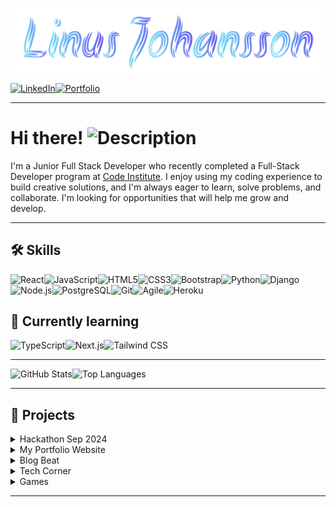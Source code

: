 ![Linus Johansson](assets/nameLogo.png)

[![LinkedIn](https://img.shields.io/badge/LinkedIn-2A2A2A?style=for-the-badge&logo=linkedin&logoColor=0077b5)](https://www.linkedin.com/in/linus-johansson-software-dev/)[![Portfolio](https://img.shields.io/badge/Portfolio-2A2A2A?style=for-the-badge&logo=todoist&logoColor=f40f02)](https://linus-johansson-cv-d308be9b73e1.herokuapp.com/)

---

# Hi there! <img src="https://user-images.githubusercontent.com/74038190/214644152-52f47eb3-5e31-4f47-8758-05c9468d5596.gif" alt="Description" width="35"/>

I'm a Junior Full Stack Developer who recently completed a Full-Stack Developer program at [Code Institute](https://codeinstitute.net/se/).
I enjoy using my coding experience to build creative solutions, and I'm always eager to learn, solve problems, and collaborate. I'm looking for opportunities that will help me grow and develop.

---

## 🛠️ Skills

![React](https://img.shields.io/badge/React.js-61DAFB?style=for-the-badge&logo=react&logoColor=black)![JavaScript](https://img.shields.io/badge/JavaScript-F7DF1E?style=for-the-badge&logo=javascript&logoColor=black)![HTML5](https://img.shields.io/badge/HTML5-E34F26?style=for-the-badge&logo=html5&logoColor=white)![CSS3](https://img.shields.io/badge/CSS3-1572B6?style=for-the-badge&logo=css3&logoColor=white)![Bootstrap](https://img.shields.io/badge/Bootstrap-7952B3?style=for-the-badge&logo=bootstrap&logoColor=white)![Python](https://img.shields.io/badge/Python-3776AB?style=for-the-badge&logo=python&logoColor=yellow)![Django](https://img.shields.io/badge/Django-092E20?style=for-the-badge&logo=django&logoColor=white)![Node.js](https://img.shields.io/badge/Node.js-339933?style=for-the-badge&logo=node.js&logoColor=white)![PostgreSQL](https://img.shields.io/badge/PostgreSQL-4169E1?style=for-the-badge&logo=postgresql&logoColor=white)![Git](https://img.shields.io/badge/Git-F05032?style=for-the-badge&logo=git&logoColor=white)![Agile](https://img.shields.io/badge/Agile-0077b5?style=for-the-badge&logo=agile&logoColor=white)![Heroku](https://img.shields.io/badge/Heroku-430098?style=for-the-badge&logo=heroku&logoColor=white)

## 🌱 Currently learning

![TypeScript](https://img.shields.io/badge/TypeScript-3178C6?style=for-the-badge&logo=typescript&logoColor=white)![Next.js](https://img.shields.io/badge/Next.js-000000?style=for-the-badge&logo=next.js&logoColor=white)![Tailwind CSS](https://img.shields.io/badge/Tailwind_CSS-38B2AC?style=for-the-badge&logo=tailwind-css&logoColor=white)

---

![GitHub Stats](https://github-readme-stats.vercel.app/api?username=j0hanz&show_icons=true&theme=transparent&count_private=true&rank_icon=github&hide_border=true&title_color=ffffff&icon_color=ffffff&text_color=ffffff&line_height=25)![Top Languages](https://github-readme-stats.vercel.app/api/top-langs/?username=j0hanz&layout=donut&theme=transparent&count_private=true&hide_border=true&title_color=ffffff&text_color=ffffff)

---

## 🚀 Projects

<details>

<summary>Hackathon Sep 2024</summary>

[![Portfolio](https://github-readme-stats.vercel.app/api/pin/?username=j0hanz&repo=Team4-Sep2024-Hackathon&bg_color=DEG,1a1a1a,252525,2a2a2a&description_lines_count=2&show_description=false&border_radius=6.5&title_color=f0f0f0&text_color=dedede&icon_color=0090ea&border_color=4a4a4a)](https://github.com/j0hanz/Team4-Sep2024-Hackathon)

[![Last Commit](https://img.shields.io/github/last-commit/Damitwhy/Team4-Sep2024-Hackathon?style=flat-square&logo=github&logoColor=white&labelColor=1a1a1a&color=2a2a2a&label=updated)](https://github.com/Damitwhy/Team4-Sep2024-Hackathon/commits) [![Commits](https://img.shields.io/github/commit-activity/t/Damitwhy/Team4-Sep2024-Hackathon?style=flat-square&logo=git&logoColor=f05032&labelColor=1a1a1a&color=2a2a2a)](https://github.com/Damitwhy/Team4-Sep2024-Hackathon/commits) [![Issues](https://img.shields.io/github/issues/Damitwhy/Team4-Sep2024-Hackathon?style=flat-square&logo=github&logoColor=white&labelColor=1a1a1a&color=2a2a2a)](https://github.com/Damitwhy/Team4-Sep2024-Hackathon/issues)

*This project was part of the September-24 Hackathon, hosted by [Code Institute](https://hackathon.codeinstitute.net/hackathon/50/).*

*For detailed progress and task management, visit our [Project Board](https://github.com/users/Damitwhy/projects/6).*

| Contributor                              | Role                |
|------------------------------------------|---------------------|
| [j0hanz](https://github.com/j0hanz)       | Full-stack Developer        |
| [Damitwhy](https://github.com/Damitwhy)   | SCRUM master   |
| [DavidFB94](https://github.com/DavidFB94) | Full-stack Developer  |
| [NontyD](https://github.com/NontyD)       | Front-end Developer         |
| [jhoanTrujillo](https://github.com/jhoanTrujillo) | Full-stack Developer     |

<br />

</details>

<details>

<summary>My Portfolio Website</summary>

[![Portfolio](https://github-readme-stats.vercel.app/api/pin/?username=j0hanz&repo=j0hanz-portfolio&bg_color=DEG,1a1a1a,252525,2a2a2a&description_lines_count=2&show_description=false&border_radius=6.5&title_color=f0f0f0&text_color=dedede&icon_color=0090ea&border_color=4a4a4a)](https://github.com/j0hanz/j0hanz-portfolio)

[![Last Commit](https://img.shields.io/github/last-commit/j0hanz/j0hanz-portfolio?style=flat-square&logo=github&logoColor=white&labelColor=1a1a1a&color=2a2a2a&label=updated)](https://github.com/j0hanz/j0hanz-portfolio/commits) [![Commits](https://img.shields.io/github/commit-activity/t/j0hanz/j0hanz-portfolio?style=flat-square&logo=git&logoColor=f05032&labelColor=1a1a1a&color=2a2a2a)](https://github.com/j0hanz/j0hanz-portfolio/commits) [![Site Status](https://img.shields.io/uptimerobot/status/m797912858-9dcdcff1e2f2fd603bd28fc0?style=flat-square&logo=heroku&logoColor=79589f&labelColor=1a1a1a)](https://linus-johansson-cv-d308be9b73e1.herokuapp.com/)

*My portfolio site built with React and Bootstrap, featuring custom gradient styling.*

<br />

</details>

<details>

<summary>Blog Beat</summary>

[![Blog Beat Web](https://github-readme-stats.vercel.app/api/pin/?username=j0hanz&repo=blog-beat-web&bg_color=DEG,1a1a1a,252525,2a2a2a&description_lines_count=2&show_description=false&border_radius=6.5&title_color=f0f0f0&text_color=dedede&icon_color=0090ea&border_color=4a4a4a)](https://github.com/j0hanz/blog-beat-web)

[![Last Commit](https://img.shields.io/github/last-commit/j0hanz/blog-beat-web?style=flat-square&logo=github&logoColor=white&labelColor=1a1a1a&color=2a2a2a&label=updated)](https://github.com/j0hanz/blog-beat-web/commits) [![Commits](https://img.shields.io/github/commit-activity/t/j0hanz/blog-beat-web?style=flat-square&logo=git&logoColor=f05032&labelColor=1a1a1a&color=2a2a2a)](https://github.com/j0hanz/blog-beat-web/commits) [![Site Status](https://img.shields.io/uptimerobot/status/m797916151-c9ddfc507c6000db5ba71240?style=flat-square&logo=heroku&logoColor=79589f&labelColor=1a1a1a)](https://blog-beat-17c62545ca2a.herokuapp.com/) [![Issues](https://img.shields.io/github/issues/j0hanz/blog-beat-web?style=flat-square&logo=github&logoColor=white&labelColor=1a1a1a&color=2a2a2a)](https://github.com/j0hanz/blog-beat-web/issues)

*Frontend built with React, Bootstrap, and Axios for API services.*

[![Blog Beat Api](https://github-readme-stats.vercel.app/api/pin/?username=j0hanz&repo=blog_beat_api&bg_color=DEG,1a1a1a,252525,2a2a2a&description_lines_count=2&show_description=false&border_radius=6.5&title_color=f0f0f0&text_color=dedede&icon_color=0090ea&border_color=4a4a4a)](https://github.com/j0hanz/blog_beat_api)

[![Last Commit](https://img.shields.io/github/last-commit/j0hanz/blog_beat_api?style=flat-square&logo=github&logoColor=white&labelColor=1a1a1a&color=2a2a2a&label=updated)](https://github.com/j0hanz/blog_beat_api/commits) [![Commits](https://img.shields.io/github/commit-activity/t/j0hanz/blog_beat_api?style=flat-square&logo=git&logoColor=f05032&labelColor=1a1a1a&color=2a2a2a)](https://github.com/j0hanz/blog_beat_api/commits)

*Backend built using Django REST Framework.*

<br />

</details>

<details>

<summary>Tech Corner</summary>

[![Tech Corner Website](https://github-readme-stats.vercel.app/api/pin/?username=j0hanz&repo=tech-corner-website&bg_color=DEG,1a1a1a,252525,2a2a2a&description_lines_count=2&show_description=false&border_radius=6.5&title_color=f0f0f0&text_color=dedede&icon_color=0090ea&border_color=4a4a4a)](https://github.com/j0hanz/tech-corner-website)

[![Last Commit](https://img.shields.io/github/last-commit/j0hanz/tech-corner-website?style=flat-square&logo=github&logoColor=white&labelColor=1a1a1a&color=2a2a2a&label=updated)](https://github.com/j0hanz/tech-corner-website/commits) [![Commits](https://img.shields.io/github/commit-activity/t/j0hanz/tech-corner-website?style=flat-square&logo=git&logoColor=f05032&labelColor=1a1a1a&color=2a2a2a)](https://github.com/j0hanz/tech-corner-website/commits) [![Site Status](https://img.shields.io/uptimerobot/status/m797916191-8901e95eb535fccf65630c57?style=flat-square&logo=heroku&logoColor=79589f&labelColor=1a1a1a)](https://tech-corner-web-70b84e69e118.herokuapp.com/) [![Issues](https://img.shields.io/github/issues/j0hanz/tech-corner-website?style=flat-square&logo=github&logoColor=white&labelColor=1a1a1a&color=2a2a2a)](https://github.com/j0hanz/tech-corner-website/issues)

*A community blog and news site built with Django and Bootstrap.*

<br />

</details>

<details>

<summary>Games</summary>

[![Pick My Spell](https://github-readme-stats.vercel.app/api/pin/?username=j0hanz&repo=PICK-my-SPELL&bg_color=DEG,1a1a1a,252525,2a2a2a&description_lines_count=2&show_description=false&border_radius=6.5&title_color=f0f0f0&text_color=dedede&icon_color=0090ea&border_color=4a4a4a)](https://github.com/j0hanz/PICK-my-SPELL)

[![Last Commit](https://img.shields.io/github/last-commit/j0hanz/PICK-my-SPELL?style=flat-square&logo=github&logoColor=white&labelColor=1a1a1a&color=2a2a2a&label=updated)](https://github.com/j0hanz/PICK-my-SPELL/commits) [![Commits](https://img.shields.io/github/commit-activity/t/j0hanz/PICK-my-SPELL?style=flat-square&logo=git&logoColor=f05032&labelColor=1a1a1a&color=2a2a2a)](https://github.com/j0hanz/PICK-my-SPELL/commits)

*A spelling quiz game built with JavaScript.*

<br />

[![Fix My Spell](https://github-readme-stats.vercel.app/api/pin/?username=j0hanz&repo=FIX-my-SPELL&bg_color=DEG,1a1a1a,252525,2a2a2a&description_lines_count=2&show_description=false&border_radius=6.5&title_color=f0f0f0&text_color=dedede&icon_color=0090ea&border_color=4a4a4a)](https://github.com/j0hanz/FIX-my-SPELL)

[![Last Commit](https://img.shields.io/github/last-commit/j0hanz/FIX-my-SPELL?style=flat-square&logo=github&logoColor=white&labelColor=1a1a1a&color=2a2a2a&label=updated)](https://github.com/j0hanz/FIX-my-SPELL/commits) [![Commits](https://img.shields.io/github/commit-activity/t/j0hanz/FIX-my-SPELL?style=flat-square&logo=git&logoColor=f05032&labelColor=1a1a1a&color=2a2a2a)](https://github.com/j0hanz/FIX-my-SPELL/commits)

*A console-based game to correct misspelled words, built with Python.*

</details>

---
